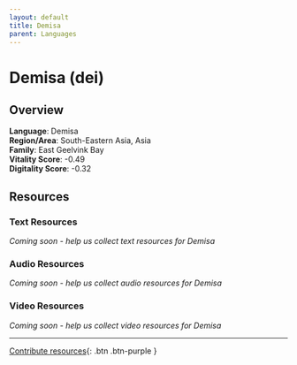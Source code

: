 ```yaml
---
layout: default
title: Demisa
parent: Languages
---
```


# Demisa (dei)

## Overview

**Language**: Demisa  
**Region/Area**: South-Eastern Asia, Asia  
**Family**: East Geelvink Bay  
**Vitality Score**: -0.49  
**Digitality Score**: -0.32  

## Resources

### Text Resources
*Coming soon - help us collect text resources for Demisa*

### Audio Resources
*Coming soon - help us collect audio resources for Demisa*

### Video Resources
*Coming soon - help us collect video resources for Demisa*

---

[Contribute resources](https://fairtrain.github.io/){: .btn .btn-purple }
